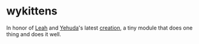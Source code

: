 # wykittens

In honor of [Leah](https://twitter.com/wifelette) and [Yehuda](https://twitter.com/wycats)'s latest [creation](https://twitter.com/wykittens), a tiny module that does one thing and does it well.
